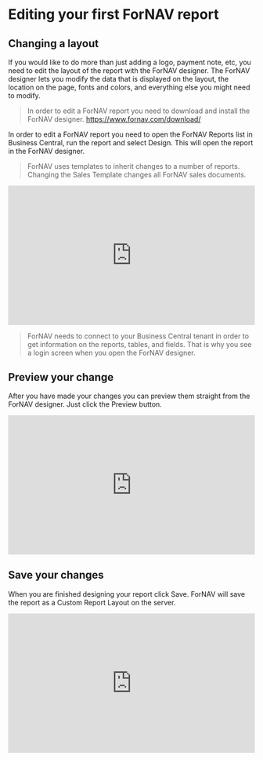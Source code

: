 # Editing your first ForNAV report

## Changing a layout
If you would like to do more than just adding a logo, payment note, etc, you need to edit the layout of the report with the ForNAV designer. The ForNAV designer lets you modify the data that is displayed on the layout, the location on the page, fonts and colors, and everything else you might need to modify.

>  In order to edit a ForNAV report you need to download and install the ForNAV designer.
https://www.fornav.com/download/

In order to edit a ForNAV report you need to open the ForNAV Reports list in Business Central, run the report and select Design. This will open the report in the ForNAV designer.


> ForNAV uses templates to inherit changes to a number of reports. Changing the Sales Template changes all ForNAV sales documents.

<div style="position: relative; padding-bottom: 56.25%; height: 0;"><iframe src="https://www.loom.com/embed/5e5f6a81f892466aba0a3b85f8a459ac" frameborder="0" webkitallowfullscreen mozallowfullscreen allowfullscreen style="position: absolute; top: 0; left: 0; width: 100%; height: 100%;"></iframe></div>

> ForNAV needs to connect to your Business Central tenant in order to get information on the reports, tables, and fields. That is why you see a login screen when you open the ForNAV designer.

## Preview your change
After you have made your changes you can preview them straight from the ForNAV designer. Just click the Preview button.

<div style="position: relative; padding-bottom: 56.25%; height: 0;"><iframe src="https://www.loom.com/embed/8d9d4ba6a1ce497c90379b0009fd79ce" frameborder="0" webkitallowfullscreen mozallowfullscreen allowfullscreen style="position: absolute; top: 0; left: 0; width: 100%; height: 100%;"></iframe></div>

## Save your changes

When you are finished designing your report click Save. ForNAV will save the report as a Custom Report Layout on the server.

<div style="position: relative; padding-bottom: 56.25%; height: 0;"><iframe src="https://www.loom.com/embed/d576206788434032b9510983f3a56eb3" frameborder="0" webkitallowfullscreen mozallowfullscreen allowfullscreen style="position: absolute; top: 0; left: 0; width: 100%; height: 100%;"></iframe></div>